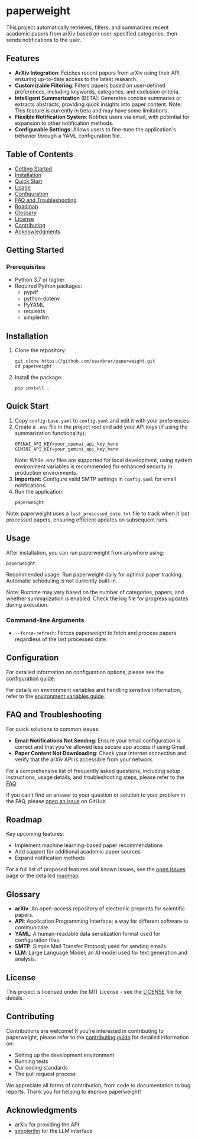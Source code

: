 # paperweight

This project automatically retrieves, filters, and summarizes recent academic papers from arXiv based on user-specified categories, then sends notifications to the user.

## Features

- **ArXiv Integration**: Fetches recent papers from arXiv using their API, ensuring up-to-date access to the latest research.
- **Customizable Filtering**: Filters papers based on user-defined preferences, including keywords, categories, and exclusion criteria.
- **Intelligent Summarization** (BETA): Generates concise summaries or extracts abstracts, providing quick insights into paper content. Note: This feature is currently in beta and may have some limitations.
- **Flexible Notification System**: Notifies users via email, with potential for expansion to other notification methods.
- **Configurable Settings**: Allows users to fine-tune the application's behavior through a YAML configuration file.

## Table of Contents
- [Getting Started](#getting-started)
- [Installation](#installation)
- [Quick Start](#quick-start)
- [Usage](#usage)
- [Configuration](#configuration)
- [FAQ and Troubleshooting](#faq-and-troubleshooting)
- [Roadmap](#roadmap)
- [Glossary](#glossary)
- [License](#license)
- [Contributing](#contributing)
- [Acknowledgments](#acknowledgments)

## Getting Started

### Prerequisites

- Python 3.7 or higher
- Required Python packages:
  - pypdf
  - python-dotenv
  - PyYAML
  - requests
  - simplerllm

## Installation

1. Clone the repository:
   ```
   git clone https://github.com/seanbrar/paperweight.git
   cd paperweight
   ```

2. Install the package:
   ```
   pip install .
   ```

## Quick Start

1. Copy `config-base.yaml` to `config.yaml` and edit it with your preferences.
2. Create a `.env` file in the project root and add your API keys (if using the summarization functionality):
   ```
   OPENAI_API_KEY=your_openai_api_key_here
   GEMINI_API_KEY=your_gemini_api_key_here
   ```
   Note: While .env files are supported for local development, using system environment variables is recommended for enhanced security in production environments.
3. **Important:** Configure valid SMTP settings in `config.yaml` for email notifications.
4. Run the application:
   ```
   paperweight
   ```

Note: paperweight uses a `last_processed_date.txt` file to track when it last processed papers, ensuring efficient updates on subsequent runs.

## Usage

After installation, you can run paperweight from anywhere using:

```
paperweight
```

Recommended usage: Run paperweight daily for optimal paper tracking. Automatic scheduling is not currently built-in.

Note: Runtime may vary based on the number of categories, papers, and whether summarization is enabled. Check the log file for progress updates during execution.

### Command-line Arguments

- `--force-refresh`: Forces paperweight to fetch and process papers regardless of the last processed date.

## Configuration

For detailed information on configuration options, please see the [configuration guide](docs/CONFIGURATION.md).

For details on environment variables and handling sensitive information, refer to the [environment variables guide](docs/ENVIRONMENT_VARIABLES.md).

## FAQ and Troubleshooting

For quick solutions to common issues:

- **Email Notifications Not Sending**: Ensure your email configuration is correct and that you've allowed less secure app access if using Gmail.
- **Paper Content Not Downloading**: Check your internet connection and verify that the arXiv API is accessible from your network.

For a comprehensive list of frequently asked questions, including setup instructions, usage details, and troubleshooting steps, please refer to the [FAQ](docs/FAQ.md).

If you can't find an answer to your question or solution to your problem in the FAQ, please [open an issue](https://github.com/seanbrar/paperweight/issues) on GitHub.

## Roadmap

Key upcoming features:
- Implement machine learning-based paper recommendations
- Add support for additional academic paper sources
- Expand notification methods

For a full list of proposed features and known issues, see the [open issues](https://github.com/seanbrar/paperweight/issues) page or the detailed [roadmap](docs/ROADMAP.md).

## Glossary

- **arXiv**: An open-access repository of electronic preprints for scientific papers.
- **API**: Application Programming Interface; a way for different software to communicate.
- **YAML**: A human-readable data serialization format used for configuration files.
- **SMTP**: Simple Mail Transfer Protocol; used for sending emails.
- **LLM**: Large Language Model; an AI model used for text generation and analysis.

## License

This project is licensed under the MIT License - see the [LICENSE](LICENSE) file for details.

## Contributing

Contributions are welcome! If you're interested in contributing to paperweight, please refer to the [contributing guide](docs/CONTRIBUTING.md) for detailed information on:

- Setting up the development environment
- Running tests
- Our coding standards
- The pull request process

We appreciate all forms of contribution, from code to documentation to bug reports. Thank you for helping to improve paperweight!

## Acknowledgments

- arXiv for providing the API
- [simplerllm](https://github.com/hassancs91/SimplerLLM) for the LLM interface
